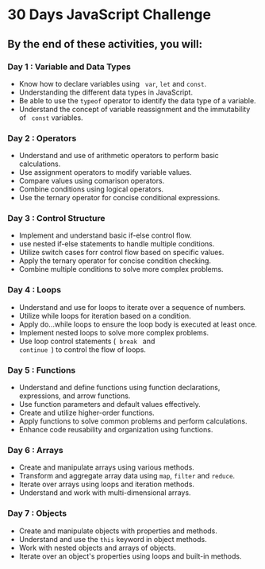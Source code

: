 # 30 Days JavaScript Challenge

## By the end of these activities, you will:

### Day 1 : Variable and Data Types
- Know how to declare variables using <code> var</code>, <code>let</code> and <code>const</code>.
- Understanding the different data types in JavaScript.
- Be able to use the <code>typeof</code> operator to identify the data type of a variable.
- Understand the concept of variable reassignment and the immutability of <code> const</code> variables.

### Day 2 : Operators
- Understand and use of arithmetic operators to perform basic calculations.
- Use assignment operators to modify variable values.
- Compare values using comarison operators.
- Combine conditions using logical operators.
- Use the ternary operator for concise conditional expressions.

### Day 3 : Control Structure
- Implement and understand basic if-else control flow.
- use nested if-else statements to handle multiple conditions.
- Utilize switch cases forr control flow based on specific values.
- Apply the ternary operator for concise condition checking.
- Combine multiple conditions to solve more complex problems.

### Day 4 : Loops
- Understand and use for loops to iterate over a sequence of numbers.
- Utilize while loops for iteration based on a condition.
- Apply do...while loops to ensure the loop body is executed at least once.
- Implement nested loops to solve more complex problems.
- Use loop control statements (<code> break </code> and <code> continue </code>) to control the flow of loops.

### Day 5 : Functions
- Understand and define functions using function declarations, expressions, and arrow functions.
- Use function parameters and default values effectively.
- Create and utilize higher-order functions.
- Apply functions to solve common problems and perform calculations.
- Enhance code reusability and organization using functions.

### Day 6 : Arrays
- Create and manipulate arrays using various methods.
- Transform and aggregate array data using <code>map</code>, <code>filter</code> and <code>reduce</code>.
- Iterate over arrays using loops and iteration methods.
- Understand and work with multi-dimensional arrays.

### Day 7 : Objects
- Create and manipulate objects with properties and methods.
- Understand and use the <code>this</code> keyword in object methods.
- Work with nested objects and arrays of objects.
- Iterate over an object's properties using loops and built-in methods.


